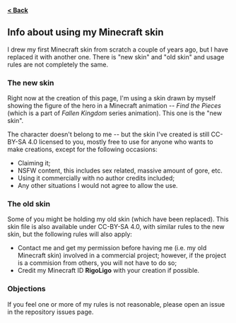 [**< Back**](../README.md)

## Info about using my Minecraft skin

I drew my first Minecraft skin from scratch a couple of years ago, but I have replaced it with another one. There is "new skin" and "old skin" and usage rules are not completely the same.

### The new skin

Right now at the creation of this page, I'm using a skin drawn by myself showing the figure of the hero in a Minecraft animation -- *Find the Pieces* (which is a part of *Fallen Kingdom* series animation). This one is the "new skin".

The character doesn't belong to me -- but the skin I've created is still CC-BY-SA 4.0 licensed to you, mostly free to use for anyone who wants to make creations, except for the following occasions:

- Claiming it;
- NSFW content, this includes sex related, massive amount of gore, etc.
- Using it commercially with no author credits included;
- Any other situations I would not agree to allow the use.

### The old skin

Some of you might be holding my old skin (which have been replaced). This skin file is also available under CC-BY-SA 4.0, with similar rules to the new skin, but the following rules will also apply:

- Contact me and get my permission before having me (i.e. my old Minecraft skin) involved in a commercial project; however, if the project is a commision from others, you will not have to do so;
- Credit my Minecraft ID **RigoLigo** with your creation if possible.

### Objections

If you feel one or more of my rules is not reasonable, please open an issue in the repository issues page.

